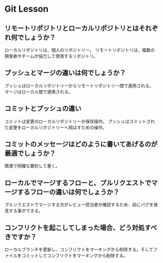# Git Lesson

## リモートリポジトリとローカルリポジトリとはそれぞれ何でしょうか？
ローカルリポジトリは、個人のリポジトリー。
リモートリポジトリは、複数の開発者やチームが協力して使用するリポジトリ。


## プッシュとマージの違いは何でしょうか？
プッシュはローカルリポジトリーからリモートリポジトリー間で適用される。
マージはローカル間で適用される。


## コミットとプッシュの違い
コミットは変更のローカルリポジトリーの保存操作。
プッシュはコミットされた変更をローカルリポジトリーへ飛ばすための操作。


## コミットのメッセージはどのように書いてあげるのが最適でしょうか？
簡潔で明確な要約して書く。


## ローカルでマージするフローと、プルリクエストでマージするフローの違いは何でしょうか？
プルリクエストでマージする方がレビュー担当者が確認するため、前にバグを発見する事ができる。


## コンフリクトを起こしてしまった場合、どう対処すべきですか？
ローカルブランチを更新し、コンフリクトをマーキングから削除する。そしてファイルをコミットしてコンフリクトをマーキングから削除する。